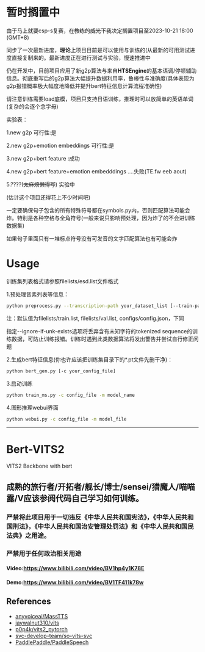 # 暂时搁置中

由于马上就要csp-s复赛，~~在教练的威光下~~我决定搁置项目至2023-10-21 18:00 (GMT+8)

同步了一次最新进度，**理论上**项目目前是可以使用与训练的(从最新的可用测试进度直接复制来的。最新进度正在进行测试与实验，慢速推进中

仍在开发中，目前项目应用了新g2p算法与来自**HTSEngine**的基本语调/停顿辅助信息。彻底重写后的g2p算法大幅提升数据利用率，鲁棒性与准确度(具体表现为g2p报错概率极大幅度地降低并提升bert特征信息计算流程准确性)

请注意训练需要load底模，项目只支持日语训练，推理时可以放简单的英语单词(复杂的会逐个念字母)

实验表：

1.new g2p 可行性:是

2.new g2p+emotion embeddings 可行性:是

3.new g2p+bert feature :成功 

4.new g2p+bert feature+emotion embedddings ....失败(TE.fw eeb aout)

5.????(~~太麻烦懒得写~~) 实验中

(估计这个项目还得花上不少时间吧)

一定要确保句子包含的所有特殊符号都在symbols.py内，否则匹配算法可能会炸。特别是各种空格与全角符号(一般来说只影响预处理，因为炸了的不会进训练数据集)

如果句子里面只有一堆标点符号没有可发音的文字匹配算法也有可能会炸


# Usage

训练集列表格式请参照filelists/esd.list文件格式

1.预处理音素列表等信息：

~~~bash
python preprocess.py --transcription-path your_dataset_list [--train-path training_dataset_path] [--val-path evaluating_dataset_path] [--config-path config_file_path] [--ignore-if-unk-exists]
~~~

注：默认值为filelists/train.list, filelists/val.list, configs/config.json，下同

指定--ignore-if-unk-exists选项将丢弃含有未知字符的tokenized sequence的训练数据，可防止训练报错。训练时遇到此类数据算法将发出警告并尝试自行修正问题

2.生成bert特征信息(你也许应该把训练集目录下的*.pt文件先删干净)：

~~~bash
python bert_gen.py [-c your_config_file]
~~~

3.启动训练

~~~bash
python train_ms.py -c config_file -m model_name
~~~

4.图形推理webui界面

~~~bash
python webui.py -c config_file -m model_file
~~~
---

# Bert-VITS2

VITS2 Backbone with bert
## 成熟的旅行者/开拓者/舰长/博士/sensei/猎魔人/喵喵露/V应该参阅代码自己学习如何训练。
### 严禁将此项目用于一切违反《中华人民共和国宪法》，《中华人民共和国刑法》，《中华人民共和国治安管理处罚法》和《中华人民共和国民法典》之用途。
### 严禁用于任何政治相关用途
#### Video:https://www.bilibili.com/video/BV1hp4y1K78E
#### Demo:https://www.bilibili.com/video/BV1TF411k78w
## References
+ [anyvoiceai/MassTTS](https://github.com/anyvoiceai/MassTTS)
+ [jaywalnut310/vits](https://github.com/jaywalnut310/vits)
+ [p0p4k/vits2_pytorch](https://github.com/p0p4k/vits2_pytorch)
+ [svc-develop-team/so-vits-svc](https://github.com/svc-develop-team/so-vits-svc)
+ [PaddlePaddle/PaddleSpeech](https://github.com/PaddlePaddle/PaddleSpeech)
